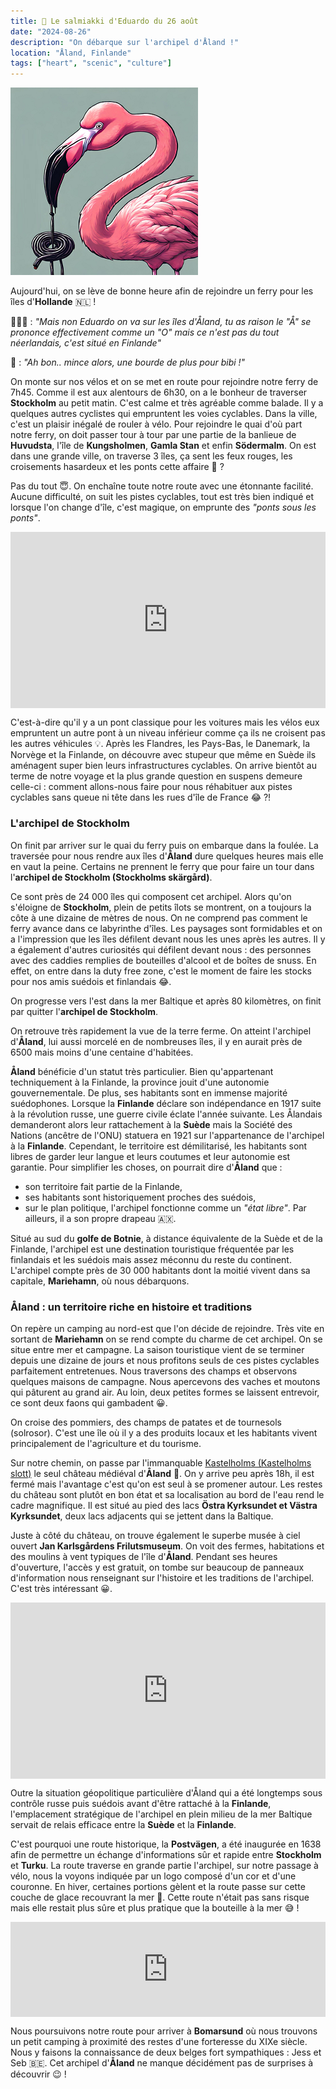 ```yaml
---
title: 🍬 Le salmiakki d'Eduardo du 26 août
date: "2024-08-26"
description: "On débarque sur l'archipel d'Åland !"
location: "Åland, Finlande"
tags: ["heart", "scenic", "culture"]
---
```


![Salmiakki d'Eduardo](../salmiakki_eduardo.png)

Aujourd'hui, on se lève de bonne heure afin de rejoindre un ferry pour les îles d'**Hollande** 🇳🇱 !

🙅🏼‍♀️ : *"Mais non Eduardo on va sur les îles d'Åland, tu as raison le \"Å\" se prononce effectivement comme un \"O\" mais ce n'est pas du tout néerlandais, c'est situé en Finlande"*

🦩 : *"Ah bon.. mince alors, une bourde de plus pour bibi !"*

On monte sur nos vélos et on se met en route pour rejoindre notre ferry de 7h45. Comme il est aux alentours de 6h30, on a le bonheur de traverser **Stockholm** au petit matin. C'est calme et très agréable comme balade. Il y a quelques autres cyclistes qui empruntent les voies cyclables. Dans la ville, c'est un plaisir inégalé de rouler à vélo. Pour rejoindre le quai d'où part notre ferry, on doit passer tour à tour par une partie de la banlieue de **Huvudsta**, l'île de **Kungsholmen**, **Gamla Stan** et enfin **Södermalm**. On est dans une grande ville, on traverse 3 îles, ça sent les feux rouges, les croisements hasardeux et les ponts cette affaire 🤔 ?

Pas du tout 😇. On enchaîne toute notre route avec une étonnante facilité. Aucune difficulté, on suit les pistes cyclables, tout est très bien indiqué et lorsque l'on change d'île, c'est magique, on emprunte des *"ponts sous les ponts"*.

<div style="width: 100%; height: 0; position: relative; padding-bottom: 56%;"><iframe src="https://giphy.com/embed/UC047aLAbwzDi" style="top: 0; left: 0; width: 100%; height: 100%; position: absolute; border: 0;" allowfullscreen scrolling="no" allow="encrypted-media;" class="giphy-embed"></iframe></div>

C'est-à-dire qu'il y a un pont classique pour les voitures mais les vélos eux empruntent un autre pont à un niveau inférieur comme ça ils ne croisent pas les autres véhicules 💡. Après les Flandres, les Pays-Bas, le Danemark, la Norvège et la Finlande, on découvre avec stupeur que même en Suède ils aménagent super bien leurs infrastructures cyclables. On arrive bientôt au terme de notre voyage et la plus grande question en suspens demeure celle-ci : comment allons-nous faire pour nous réhabituer aux pistes cyclables sans queue ni tête dans les rues d'île de France 😂 ?! 

### L'archipel de Stockholm 
On finit par arriver sur le quai du ferry puis on embarque dans la foulée. La traversée pour nous rendre aux îles d'**Åland** dure quelques heures mais elle en vaut la peine. Certains ne prennent le ferry que pour faire un tour dans l'**archipel de Stockholm (Stockholms skärgård)**.

Ce sont près de 24 000 îles qui composent cet archipel. Alors qu'on s'éloigne de **Stockholm**, plein de petits îlots se montrent, on a toujours la côte à une dizaine de mètres de nous. On ne comprend pas comment le ferry avance dans ce labyrinthe d'îles. Les paysages sont formidables et on a l'impression que les îles défilent devant nous les unes après les autres. Il y a également d'autres curiosités qui défilent devant nous : des personnes avec des caddies remplies de bouteilles d'alcool et de boîtes de snuss. En effet, on entre dans la duty free zone, c'est le moment de faire les stocks pour nos amis suédois et finlandais 😂.

On progresse vers l'est dans la mer Baltique et après 80 kilomètres, on finit par quitter l'**archipel de Stockholm**.

On retrouve très rapidement la vue de la terre ferme. On atteint l'archipel d'**Åland**, lui aussi morcelé en de nombreuses îles, il y en aurait près de 6500 mais moins d'une centaine d'habitées. 

**Åland** bénéficie d'un statut très particulier. Bien qu'appartenant techniquement à la Finlande, la province jouit d'une autonomie gouvernementale. De plus, ses habitants sont en immense majorité suédophones. Lorsque la **Finlande** déclare son indépendance en 1917 suite à la révolution russe, une guerre civile éclate l'année suivante. Les Ålandais demanderont alors leur rattachement à la **Suède** mais la Société des Nations (ancêtre de l'ONU) statuera en 1921 sur l'appartenance de l'archipel à la **Finlande**. Cependant, le territoire est démilitarisé, les habitants sont libres de garder leur langue et leurs coutumes et leur autonomie est garantie. Pour simplifier les choses, on pourrait dire d'**Åland** que :
- son territoire fait partie de la Finlande,
- ses habitants sont historiquement proches des suédois,
- sur le plan politique, l'archipel fonctionne comme un *"état libre"*. Par ailleurs, il a son propre drapeau 🇦🇽.

Situé au sud du **golfe de Botnie**, à distance équivalente de la Suède et de la Finlande, l'archipel est une destination touristique fréquentée par les finlandais et les suédois mais assez méconnu du reste du continent. L'archipel compte près de 30 000 habitants dont la moitié vivent dans sa capitale, **Mariehamn**, où nous débarquons. 

### Åland : un territoire riche en histoire et traditions 

On repère un camping au nord-est que l'on décide de rejoindre. Très vite en sortant de **Mariehamn** on se rend compte du charme de cet archipel. On se situe entre mer et campagne. La saison touristique vient de se terminer depuis une dizaine de jours et nous profitons seuls de ces pistes cyclables parfaitement entretenues. Nous traversons des champs et observons quelques maisons de campagne. Nous apercevons des vaches et moutons qui pâturent au grand air. Au loin, deux petites formes se laissent entrevoir, ce sont deux faons qui gambadent 😀.

On croise des pommiers, des champs de patates et de tournesols (solrosor). C'est une île où il y a des produits locaux et les habitants vivent principalement de l'agriculture et du tourisme.

Sur notre chemin, on passe par l'immanquable [Kastelholms (Kastelholms slott)](https://www.museum.ax/museer-sevardheter/kastelholms-slott) le seul château médiéval d'**Åland** 🏰. On y arrive peu après 18h, il est fermé mais l'avantage c'est qu'on est seul à se promener autour. Les restes du château sont plutôt en bon état et sa localisation au bord de l'eau rend le cadre magnifique. Il est situé au pied des lacs **Östra Kyrksundet et Västra Kyrksundet**, deux lacs adjacents qui se jettent dans la Baltique.

Juste à côté du château, on trouve également le superbe musée à ciel ouvert **Jan Karlsgårdens Frilutsmuseum**. On voit des fermes, habitations et des moulins à vent typiques de l'île d'**Åland**. Pendant ses heures d'ouverture, l'accès y est gratuit, on tombe sur beaucoup de panneaux d'information nous renseignant sur l'histoire et les traditions de l'archipel. C'est très intéressant 😀.

<div style="width: 100%; height: 0; position: relative; padding-bottom: 56%;"><iframe src="https://giphy.com/embed/KKtAZiNVEeU8" style="top: 0; left: 0; width: 100%; height: 100%; position: absolute; border: 0;" allowfullscreen scrolling="no" allow="encrypted-media;" class="giphy-embed"></iframe></div>

Outre la situation géopolitique particulière d'Åland qui a été longtemps sous contrôle russe puis suédois avant d'être rattaché à la **Finlande**, l'emplacement stratégique de l'archipel en plein milieu de la mer Baltique servait de relais efficace entre la **Suède** et la **Finlande**.

C'est pourquoi une route historique, la **Postvägen**, a été inaugurée en 1638 afin de permettre un échange d'informations sûr et rapide entre **Stockholm** et **Turku**. La route traverse en grande partie l'archipel, sur notre passage à vélo, nous la voyons indiquée par un logo composé d'un cor et d'une couronne. En hiver, certaines portions gèlent et la route passe sur cette couche de glace recouvrant la mer 🧊. Cette route n'était pas sans risque mais elle restait plus sûre et plus pratique que la bouteille à la mer 😅 !

<div style="left: 0; width: 100%; height: 152px; position: relative;"><iframe src="https://open.spotify.com/embed/track/1oYYd2gnWZYrt89EBXdFiO?utm_source=oembed" style="top: 0; left: 0; width: 100%; height: 100%; position: absolute; border: 0;" allowfullscreen allow="clipboard-write; encrypted-media; fullscreen; picture-in-picture;"></iframe></div>

Nous poursuivons notre route pour arriver à **Bomarsund** où nous trouvons un petit camping à proximité des restes d'une forteresse du XIXe siècle. Nous y faisons la connaissance de deux belges fort sympathiques : Jess et Seb 🇧🇪. Cet archipel d'**Åland** ne manque décidément pas de surprises à découvrir 😉 !